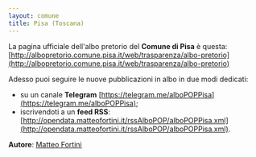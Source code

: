 ```yaml
---
layout: comune
title: Pisa (Toscana)
---
```


La pagina ufficiale dell'albo pretorio del **Comune di Pisa** è questa: [http://albopretorio.comune.pisa.it/web/trasparenza/albo-pretorio](http://albopretorio.comune.pisa.it/web/trasparenza/albo-pretorio)

Adesso puoi seguire le nuove pubblicazioni in albo in due modi dedicati:

* su un canale **Telegram** [https://telegram.me/alboPOPPisa](https://telegram.me/alboPOPPisa);
* iscrivendoti a un **feed RSS**: [http://opendata.matteofortini.it/rssAlboPOP/alboPOPPisa.xml](http://opendata.matteofortini.it/rssAlboPOP/alboPOPPisa.xml).


**Autore**: [Matteo Fortini](https://twitter.com/matt_fortini)
